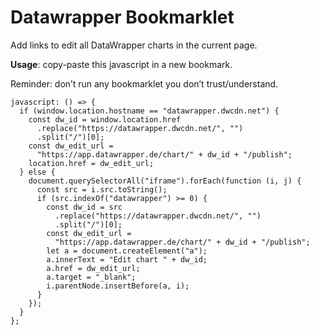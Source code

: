 # Datawrapper Bookmarklet

Add links to edit all DataWrapper charts in the current page.

**Usage**: copy-paste this javascript in a new bookmark.

Reminder: don’t run any bookmarklet you don’t trust/understand.

```
javascript: () => {
  if (window.location.hostname == "datawrapper.dwcdn.net") {
    const dw_id = window.location.href
      .replace("https://datawrapper.dwcdn.net/", "")
      .split("/")[0];
    const dw_edit_url =
      "https://app.datawrapper.de/chart/" + dw_id + "/publish";
    location.href = dw_edit_url;
  } else {
    document.querySelectorAll("iframe").forEach(function (i, j) {
      const src = i.src.toString();
      if (src.indexOf("datawrapper") >= 0) {
        const dw_id = src
          .replace("https://datawrapper.dwcdn.net/", "")
          .split("/")[0];
        const dw_edit_url =
          "https://app.datawrapper.de/chart/" + dw_id + "/publish";
        let a = document.createElement("a");
        a.innerText = "Edit chart " + dw_id;
        a.href = dw_edit_url;
        a.target = "_blank";
        i.parentNode.insertBefore(a, i);
      }
    });
  }
};
```
